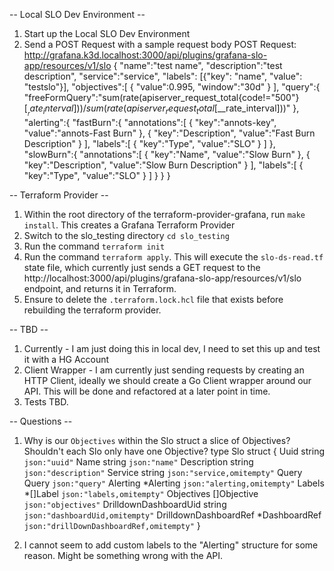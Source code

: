 -- Local SLO Dev Environment -- 
1. Start up the Local SLO Dev Environment
2. Send a POST Request with a sample request body 
POST Request: http://grafana.k3d.localhost:3000/api/plugins/grafana-slo-app/resources/v1/slo
{
   "name":"test name",
   "description":"test description",
   "service":"service",
   "labels": [{"key": "name", "value": "testslo"}],
   "objectives":[
      {
         "value":0.995,
         "window":"30d"
      }
   ],
   "query":{
      "freeFormQuery":"sum(rate(apiserver_request_total{code!=\"500\"}[$__rate_interval])) / sum(rate(apiserver_request_total[$__rate_interval]))"
   },
   "alerting":{
      "fastBurn":{
         "annotations":[
            {
               "key":"annots-key",
               "value":"annots-Fast Burn"
            },
            {
               "key":"Description",
               "value":"Fast Burn Description"
            }
         ],
         "labels":[
            {
               "key":"Type",
               "value":"SLO"
            }
         ]
      },
      "slowBurn":{
         "annotations":[
            {
               "key":"Name",
               "value":"Slow Burn"
            },
            {
               "key":"Description",
               "value":"Slow Burn Description"
            }
         ],
         "labels":[
            {
               "key":"Type",
               "value":"SLO"
            }
         ]
      }
   }
}

-- Terraform Provider -- 
1. Within the root directory of the terraform-provider-grafana, run `make install`. This creates a Grafana Terraform Provider
2. Switch to the slo_testing directory `cd slo_testing`
3. Run the command `terraform init`
4. Run the command `terraform apply`. This will execute the `slo-ds-read.tf` state file, which currently just sends a GET request to the http://localhost:3000/api/plugins/grafana-slo-app/resources/v1/slo endpoint, and returns it in Terraform. 
5. Ensure to delete the `.terraform.lock.hcl` file that exists before rebuilding the terraform provider. 

-- TBD -- 
1. Currently - I am just doing this in local dev, I need to set this up and test it with a HG Account
2. Client Wrapper - I am currently just sending requests by creating an HTTP Client, ideally we should create a Go Client wrapper around our API. This will be done and refactored at a later point in time. 
3. Tests TBD.

-- Questions -- 
1. Why is our `Objectives` within the Slo struct a slice of Objectives? Shouldn't each Slo only have one Objective? 
type Slo struct {
	Uuid                  string        `json:"uuid"`
	Name                  string        `json:"name"`
	Description           string        `json:"description"`
	Service               string        `json:"service,omitempty"`
	Query                 Query         `json:"query"`
	Alerting              *Alerting     `json:"alerting,omitempty"`
	Labels                *[]Label      `json:"labels,omitempty"`
	Objectives            []Objective   `json:"objectives"`
	DrilldownDashboardUid string        `json:"dashboardUid,omitempty"`
	DrilldownDashboardRef *DashboardRef `json:"drillDownDashboardRef,omitempty"`
}

2. I cannot seem to add custom labels to the "Alerting" structure for some reason. Might be something wrong with the API. 

